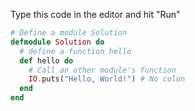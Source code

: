 Type this code in the editor and hit "Run"

```elixir
# Define a module Solution
defmodule Solution do
  # define a function hello
  def hello do
    # Call an other module's function
    IO.puts("Hello, World!") # No colon
  end
end
```
